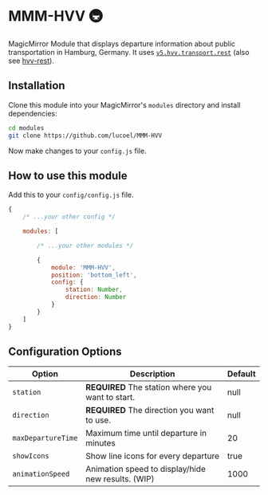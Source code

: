 # MMM-HVV 🚇
MagicMirror Module that displays departure information about public transportation in Hamburg, Germany. It uses [`v5.hvv.transport.rest`](https://v5.hvv.transport.rest/) (also see [hvv-rest](https://github.com/derhuerst/hvv-rest)).

## Installation
Clone this module into your MagicMirror's `modules` directory and install dependencies:

```sh
cd modules
git clone https://github.com/lucoel/MMM-HVV
```

Now make changes to your `config.js` file.

## How to use this module
Add this to your `config/config.js` file.

```javascript
{
    /* ...your other config */

    modules: [

        /* ...your other modules */

        {
            module: 'MMM-HVV',
            position: 'bottom_left',
            config: {
                station: Number,
                direction: Number
            }
        }
    ]
}
```

## Configuration Options

| Option | Description | Default |
| ------------- | ------------- | ------------- |
| `station`  | **REQUIRED** The station where you want to start. | null |
| `direction`  | **REQUIRED** The direction you want to use.  | null |
| `maxDepartureTime`  | Maximum time until departure in minutes | 20 |
| `showIcons`  | Show line icons for every departure | true |
| `animationSpeed`  | Animation speed to display/hide new results. (WIP) | 1000 |
